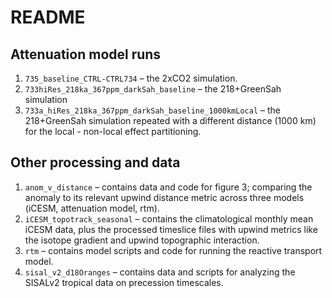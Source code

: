 # README

## Attenuation model runs
1. `735_baseline_CTRL-CTRL734` – the 2xCO2 simulation.
2. `733hiRes_218ka_367ppm_darkSah_baseline` – the 218+GreenSah simulation
3. `733a_hiRes_218ka_367ppm_darkSah_baseline_1000kmLocal` – the 218+GreenSah simulation repeated with a different distance (1000 km) for the local - non-local effect partitioning. 

## Other processing and data
1. `anom_v_distance` – contains data and code for figure 3; comparing the anomaly to its relevant upwind distance metric across three models (iCESM, attenuation model, rtm).
2. `iCESM_topotrack_seasonal` – contains the climatological monthly mean iCESM data, plus the processed timeslice files with upwind metrics like the isotope gradient and upwind topographic interaction. 
3. `rtm` – contains model scripts and code for running the reactive transport model.
4. `sisal_v2_d18Oranges` – contains data and scripts for analyzing the SISALv2 tropical data on precession timescales. 